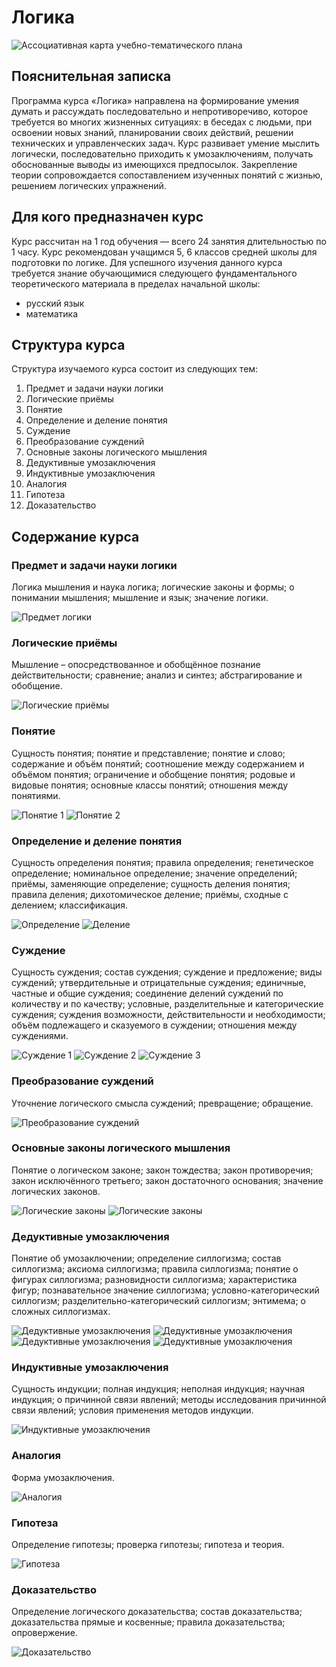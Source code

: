 # Логика

![Ассоциативная карта учебно-тематического плана](Карты/Логика.png)

## Пояснительная записка

Программа курса «Логика» направлена на формирование умения думать и рассуждать последовательно и непротиворечиво, которое требуется во многих жизненных ситуациях: в беседах с людьми, при освоении новых знаний, планировании своих действий, решении технических и управленческих задач. Курс развивает умение мыслить логически, последовательно приходить к умозаключениям, получать обоснованные выводы из имеющихся предпосылок. Закрепление теории сопровождается сопоставлением изученных понятий с жизнью, решением логических упражнений.

## Для кого предназначен курс

Курс рассчитан на 1 год обучения — всего 24 занятия длительностью по 1 часу. Курс рекомендован учащимся 5, 6 классов средней школы для подготовки по логике. Для успешного изучения данного курса требуется знание обучающимися следующего фундаментального теоретического материала в пределах начальной школы:

* русский язык
* математика

## Структура курса

Структура изучаемого курса состоит из следующих тем:

1. Предмет и задачи науки логики
2. Логические приёмы
3. Понятие
4. Определение и деление понятия
5. Суждение
6. Преобразование суждений
7. Основные законы логического мышления
8. Дедуктивные умозаключения
9. Индуктивные умозаключения
10. Аналогия
11. Гипотеза
12. Доказательство

## Содержание курса

### Предмет и задачи науки логики

Логика мышления и наука логика; логические законы и формы; о понимании мышления; мышление и язык; значение логики.

![Предмет логики](Карты/01_Предмет_логики.png)

### Логические приёмы

Мышление – опосредствованное и обобщённое познание действительности; сравнение; анализ и синтез; абстрагирование и обобщение.

![Логические приёмы](Карты/02_Логические_приёмы.png)

### Понятие

Сущность понятия; понятие и представление; понятие и слово; содержание и объём понятий; соотношение между содержанием и объёмом понятия; ограничение и обобщение понятия; родовые и видовые понятия; основные классы понятий; отношения между понятиями.

![Понятие 1](Карты/03_1_Понятие.png)
![Понятие 2](Карты/03_2_Понятие.png)

### Определение и деление понятия

Сущность определения понятия; правила определения; генетическое определение; номинальное определение; значение определений; приёмы, заменяющие определение; сущность деления понятия; правила деления; дихотомическое деление; приёмы, сходные с делением; классификация.

![Определение](Карты/04_1_Определение.png)
![Деление](Карты/04_2_Деление.png)

### Суждение

Сущность суждения; состав суждения; суждение и предложение; виды суждений; утвердительные и отрицательные суждения; единичные, частные и общие суждения; соединение делений суждений по количеству и по качеству; условные, разделительные и категорические суждения; суждения возможности, действительности и необходимости; объём подлежащего и сказуемого в суждении; отношения между суждениями.

![Суждение 1](Карты/05_1_Суждение.png)
![Суждение 2](Карты/05_2_Суждение.png)
![Суждение 3](Карты/05_3_Суждение.png)

### Преобразование суждений

Уточнение логического смысла суждений; превращение; обращение.

![Преобразование суждений](Карты/06_Преобразование_суждений.png)

### Основные законы логического мышления

Понятие о логическом законе; закон тождества; закон противоречия; закон исключённого третьего; закон достаточного основания; значение логических законов.

![Логические законы](Карты/07_1_Логические_законы.png)
![Логические законы](Карты/07_2_Логические_законы.png)

### Дедуктивные умозаключения

Понятие об умозаключении; определение силлогизма; состав силлогизма; аксиома силлогизма; правила силлогизма; понятие о фигурах силлогизма; разновидности силлогизма; характеристика фигур; познавательное значение силлогизма; условно-категорический силлогизм; разделительно-категорический силлогизм; энтимема; о сложных силлогизмах.

![Дедуктивные умозаключения](Карты/08_1_Дедуктивные_умозаключения.png)
![Дедуктивные умозаключения](Карты/08_2_Дедуктивные_умозаключения.png)
![Дедуктивные умозаключения](Карты/08_3_Дедуктивные_умозаключения.png)
![Дедуктивные умозаключения](Карты/08_4_Дедуктивные_умозаключения.png)

### Индуктивные умозаключения

Сущность индукции; полная индукция; неполная индукция; научная индукция; о причинной связи явлений; методы исследования причинной связи явлений; условия применения методов индукции.

![Индуктивные умозаключения](Карты/09_1_Индуктивные_умозаключения.png)

### Аналогия

Форма умозаключения.

![Аналогия](Карты/10_Аналогия.png)

### Гипотеза

Определение гипотезы; проверка гипотезы; гипотеза и теория.

![Гипотеза](Карты/11_Гипотеза.png)

### Доказательство

Определение логического доказательства; состав доказательства; доказательства прямые и косвенные; правила доказательства; опровержение.

![Доказательство](Карты/12_1_Доказательство.png)
